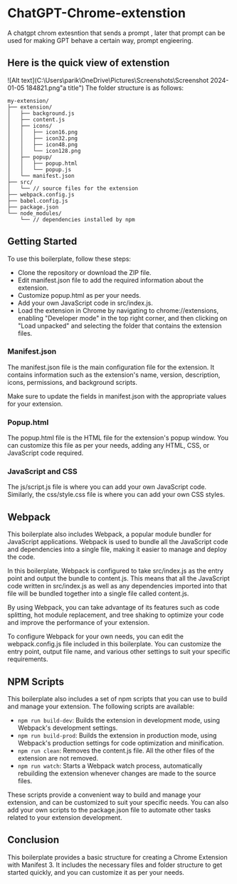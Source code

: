 
# ChatGPT-Chrome-extenstion
 A chatgpt chrom extesntion that sends a prompt , later that prompt can be used for making GPT behave a certain way, prompt engieering.

## Here is the quick view of extenstion
![Alt text](C:\Users\parik\OneDrive\Pictures\Screenshots\Screenshot 2024-01-05 184821.png"a title")
The folder structure is as follows:

```
my-extension/
├── extension/
│   ├── background.js
│   ├── content.js
│   ├── icons/
│   │   ├── icon16.png
│   │   ├── icon32.png
│   │   ├── icon48.png
│   │   └── icon128.png
│   ├── popup/
│   │   ├── popup.html
│   │   └── popup.js
│   └── manifest.json
├── src/
│   └── // source files for the extension
├── webpack.config.js
├── babel.config.js
├── package.json
└── node_modules/
    └── // dependencies installed by npm

```

## Getting Started
To use this boilerplate, follow these steps:

- Clone the repository or download the ZIP file.
- Edit manifest.json file to add the required information about the extension.
- Customize popup.html as per your needs.
- Add your own JavaScript code in src/index.js.
- Load the extension in Chrome by navigating to chrome://extensions, enabling "Developer mode" in the top right corner, and then clicking on "Load unpacked" and selecting the folder that contains the extension files.

### Manifest.json
The manifest.json file is the main configuration file for the extension. It contains information such as the extension's name, version, description, icons, permissions, and background scripts.

Make sure to update the fields in manifest.json with the appropriate values for your extension.

### Popup.html
The popup.html file is the HTML file for the extension's popup window. You can customize this file as per your needs, adding any HTML, CSS, or JavaScript code required.

### JavaScript and CSS
The js/script.js file is where you can add your own JavaScript code. Similarly, the css/style.css file is where you can add your own CSS styles.

## Webpack

This boilerplate also includes Webpack, a popular module bundler for JavaScript applications. Webpack is used to bundle all the JavaScript code and dependencies into a single file, making it easier to manage and deploy the code.

In this boilerplate, Webpack is configured to take src/index.js as the entry point and output the bundle to content.js. This means that all the JavaScript code written in src/index.js as well as any dependencies imported into that file will be bundled together into a single file called content.js.

By using Webpack, you can take advantage of its features such as code splitting, hot module replacement, and tree shaking to optimize your code and improve the performance of your extension.

To configure Webpack for your own needs, you can edit the webpack.config.js file included in this boilerplate. You can customize the entry point, output file name, and various other settings to suit your specific requirements.

## NPM Scripts

This boilerplate also includes a set of npm scripts that you can use to build and manage your extension. The following scripts are available:

- `npm run build-dev`: Builds the extension in development mode, using Webpack's development settings.
- `npm run build-prod`: Builds the extension in production mode, using Webpack's production settings for code optimization and minification.
- `npm run clean`: Removes the content.js file. All the other files of the extension are not removed.
- `npm run watch`: Starts a Webpack watch process, automatically rebuilding the extension whenever changes are made to the source files.

These scripts provide a convenient way to build and manage your extension, and can be customized to suit your specific needs. You can also add your own scripts to the package.json file to automate other tasks related to your extension development.


## Conclusion
This boilerplate provides a basic structure for creating a Chrome Extension with Manifest 3. It includes the necessary files and folder structure to get started quickly, and you can customize it as per your needs.

